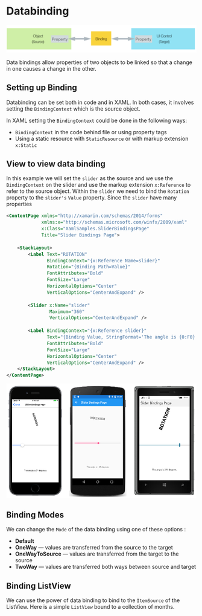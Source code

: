 # Databinding 

![Data Binding](images/data-binding/data-binding.png)

Data bindings allow properties of two objects to be linked so that a change in one causes a change in the other.

## Setting up Binding

Databinding can be set both in code and in XAML. In both cases, it involves setting the `BindingContext` which is the source object.

In XAML setting the `BindingContext` could be done in the following ways:

* `BindingContext` in the code behind file or using property tags
* Using a static resource with `StaticResource` or with markup extension `x:Static`


## View to view data binding

In this example we will set the `slider` as the source and we use the `BindingContext` on the slider and use the markup extension `x:Reference` to refer to the source object. Within the `slider` we need to bind the `Rotation` property to the `slider's` `Value` property. Since the `slider` have many properties

```xml
<ContentPage xmlns="http://xamarin.com/schemas/2014/forms"
             xmlns:x="http://schemas.microsoft.com/winfx/2009/xaml"
             x:Class="XamlSamples.SliderBindingsPage"
             Title="Slider Bindings Page">

    <StackLayout>
        <Label Text="ROTATION"
               BindingContext="{x:Reference Name=slider}"
               Rotation="{Binding Path=Value}"
               FontAttributes="Bold"
               FontSize="Large"
               HorizontalOptions="Center"
               VerticalOptions="CenterAndExpand" />

        <Slider x:Name="slider"
                Maximum="360"
                VerticalOptions="CenterAndExpand" />

        <Label BindingContext="{x:Reference slider}"
               Text="{Binding Value, StringFormat='The angle is {0:F0} degrees'}"
               FontAttributes="Bold"
               FontSize="Large"
               HorizontalOptions="Center"
               VerticalOptions="CenterAndExpand" />
    </StackLayout>
</ContentPage>
```

![View to View Binding](images/data-binding/view-binding.png)

## Binding Modes

We can change the `Mode` of the data binding using one of these options :

* **Default**
* **OneWay** — values are transferred from the source to the target
* **OneWayToSource** — values are transferred from the target to the source
* **TwoWay** — values are transferred both ways between source and target

## Binding ListView

We can use the power of data binding to bind to the `ItemSource` of the ListView. Here is a simple `ListView` bound to a collection of months.

